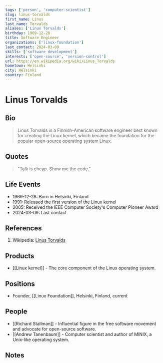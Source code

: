 ```yaml
---
tags: ['person', 'computer-scientist']
slug: linus-torvalds
first_name: Linus
last_name: Torvalds
aliases: ['Linux Torvalds']
birthday: 1969-12-28
title: Software Engineer
organizations: ['linux-foundation']
last_contact: 2024-03-09
skills: ['software development']
interests: ['open-source', 'version-control']
url: https://en.wikipedia.org/wiki/Linus_Torvalds
hometown: Helsinki
city: Helsinki
country: Finland
---
```


# Linus Torvalds

## Bio

> Linus Torvalds is a Finnish-American software engineer best known for creating the Linux kernel, which became the foundation for the popular open-source operating system Linux.

## Quotes

> "Talk is cheap. Show me the code."

## Life Events

- 1969-12-28: Born in Helsinki, Finland
- 1991: Released the first version of the Linux kernel
- 2005: Received the IEEE Computer Society's Computer Pioneer Award
- 2024-03-09: Last contact

## References

1. Wikipedia: [Linus Torvalds](https://en.wikipedia.org/wiki/Linus_Torvalds)

## Products

- [[Linux kernel]] - The core component of the Linux operating system.

## Positions

- Founder, [[Linux Foundation]], Helsinki, Finland, current

## People

- [[Richard Stallman]] - Influential figure in the free software movement and advocate for open-source software.
- [[Andrew Tanenbaum]] - Computer scientist and author of MINIX, a Unix-like operating system.

## Notes






